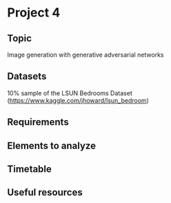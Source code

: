 # Project 4

## Topic
Image generation with generative adversarial networks

## Datasets

10% sample of the LSUN Bedrooms Dataset (https://www.kaggle.com/jhoward/lsun_bedroom)

## Requirements

## Elements to analyze

## Timetable

## Useful resources
